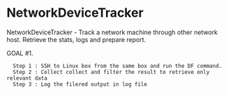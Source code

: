 # NetworkDeviceTracker
NetworkDeviceTracker - Track a network machine through other network host. Retrieve the stats, logs and prepare report. 


GOAL #1. 

      Step 1 : SSH to Linux box from the same box and run the DF command. 
      Step 2 : Collect collect and filter the result to retrieve only relevant data
      Step 3 : Log the filered output in log file   
        

    
